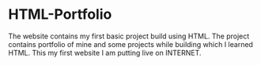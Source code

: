 # HTML-Portfolio
The website contains my first basic project build using HTML. The project contains portfolio of mine and some projects while building which I learned HTML. This my first website I am putting live on INTERNET.
